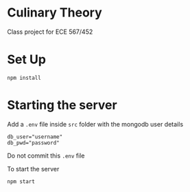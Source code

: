 # Culinary Theory
Class project for ECE 567/452

# Set Up
```
npm install
```

# Starting the server
Add a `.env` file inside `src` folder with the mongodb user details
```
db_user="username"
db_pwd="password"
```
Do not commit this `.env` file

To start the server
```
npm start
```
